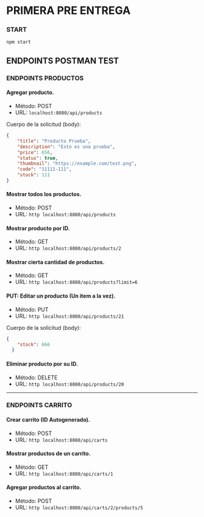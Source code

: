 # PRIMERA PRE ENTREGA

### START

```
npm start
```

## ENDPOINTS POSTMAN TEST


### ENDPOINTS PRODUCTOS

#### Agregar producto.

- Método: POST
- URL: `localhost:8080/api/products`

Cuerpo de la solicitud (body):

```json
{
    "title": "Producto Prueba",
    "description": "Esto es una prueba",
    "price": 656,
    "status": true,
    "thumbnail": "https://example.com/test.png",
    "code": "11111-111",
    "stock": 111
}
```

#### Mostrar todos los productos.
- Método: POST
- URL: `http
localhost:8080/api/products`


#### Mostrar producto por ID.
- Método: GET
- URL: `http
localhost:8080/api/products/2`


#### Mostrar cierta cantidad de productos.
- Método: GET
- URL: `http
localhost:8080/api/products?limit=6`


#### PUT: Editar un producto (Un item a la vez).
- Método: PUT
- URL: `http
localhost:8080/api/products/21`

Cuerpo de la solicitud (body):
```json
{
    "stock": 666
  }
```

#### Eliminar producto por su ID.
- Método: DELETE
- URL: `http
localhost:8080/api/products/20`

---

### ENDPOINTS CARRITO

#### Crear carrito (ID Autogenerado).
- Método: POST
- URL: `http
localhost:8080/api/carts`

#### Mostrar productos de un carrito.
- Método: GET
- URL: `http
localhost:8080/api/carts/1`

#### Agregar productos al carrito.
- Método: POST
- URL: `http
localhost:8080/api/carts/2/products/5`
